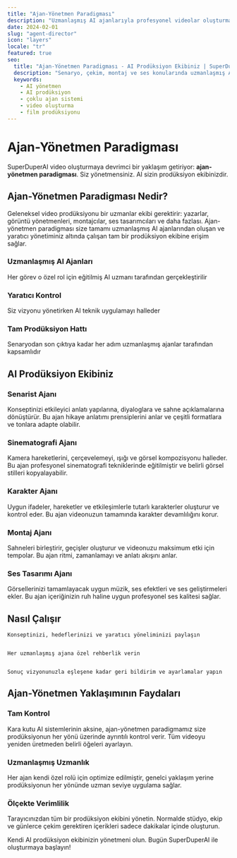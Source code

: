 ```yaml
---
title: "Ajan-Yönetmen Paradigması"
description: "Uzmanlaşmış AI ajanlarıyla profesyonel videolar oluşturmak için AI prodüksiyon ekibinizi yönetin"
date: 2024-02-01
slug: "agent-director"
icon: "layers"
locale: "tr"
featured: true
seo:
  title: "Ajan-Yönetmen Paradigması - AI Prodüksiyon Ekibiniz | SuperDuperAI"
  description: "Senaryo, çekim, montaj ve ses konularında uzmanlaşmış AI ajanlar ekibiyle yönetmen olarak kontrolü elinize alın"
  keywords:
    - AI yönetmen
    - AI prodüksiyon
    - çoklu ajan sistemi
    - video oluşturma
    - film prodüksiyonu
---
```


# Ajan-Yönetmen Paradigması

SuperDuperAI video oluşturmaya devrimci bir yaklaşım getiriyor: **ajan-yönetmen paradigması**. Siz yönetmensiniz. AI sizin prodüksiyon ekibinizdir.

## Ajan-Yönetmen Paradigması Nedir?

Geleneksel video prodüksiyonu bir uzmanlar ekibi gerektirir: yazarlar, görüntü yönetmenleri, montajcılar, ses tasarımcıları ve daha fazlası. Ajan-yönetmen paradigması size tamamı uzmanlaşmış AI ajanlarından oluşan ve yaratıcı yönetiminiz altında çalışan tam bir prodüksiyon ekibine erişim sağlar.

### Uzmanlaşmış AI Ajanları

Her görev o özel rol için eğitilmiş AI uzmanı tarafından gerçekleştirilir


  ### Yaratıcı Kontrol

Siz vizyonu yönetirken AI teknik uygulamayı halleder


  ### Tam Prodüksiyon Hattı

Senaryodan son çıktıya kadar her adım uzmanlaşmış ajanlar tarafından kapsamlıdır




## AI Prodüksiyon Ekibiniz

### Senarist Ajanı

Konseptinizi etkileyici anlatı yapılarına, diyaloglara ve sahne açıklamalarına dönüştürür. Bu ajan hikaye anlatımı prensiplerini anlar ve çeşitli formatlara ve tonlara adapte olabilir.

### Sinematografi Ajanı

Kamera hareketlerini, çerçevelemeyi, ışığı ve görsel kompozisyonu halleder. Bu ajan profesyonel sinematografi tekniklerinde eğitilmiştir ve belirli görsel stilleri kopyalayabilir.

### Karakter Ajanı

Uygun ifadeler, hareketler ve etkileşimlerle tutarlı karakterler oluşturur ve kontrol eder. Bu ajan videonuzun tamamında karakter devamlılığını korur.

### Montaj Ajanı

Sahneleri birleştirir, geçişler oluşturur ve videonuzu maksimum etki için tempolar. Bu ajan ritmi, zamanlamayı ve anlatı akışını anlar.

### Ses Tasarımı Ajanı

Görsellerinizi tamamlayacak uygun müzik, ses efektleri ve ses geliştirmeleri ekler. Bu ajan içeriğinizin ruh haline uygun profesyonel ses kalitesi sağlar.

## Nasıl Çalışır


  
    Konseptinizi, hedeflerinizi ve yaratıcı yöneliminizi paylaşın
  
  
    Her uzmanlaşmış ajana özel rehberlik verin
  
  
    Sonuç vizyonunuzla eşleşene kadar geri bildirim ve ayarlamalar yapın
  


## Ajan-Yönetmen Yaklaşımının Faydaları

### Tam Kontrol

Kara kutu AI sistemlerinin aksine, ajan-yönetmen paradigmamız size prodüksiyonun her yönü üzerinde ayrıntılı kontrol verir. Tüm videoyu yeniden üretmeden belirli öğeleri ayarlayın.

### Uzmanlaşmış Uzmanlık

Her ajan kendi özel rolü için optimize edilmiştir, genelci yaklaşım yerine prodüksiyonun her yönünde uzman seviye uygulama sağlar.

### Ölçekte Verimlilik

Tarayıcınızdan tüm bir prodüksiyon ekibini yönetin. Normalde stüdyo, ekip ve günlerce çekim gerektiren içerikleri sadece dakikalar içinde oluşturun.


  Kendi AI prodüksiyon ekibinizin yönetmeni olun. Bugün SuperDuperAI ile
  oluşturmaya başlayın!

